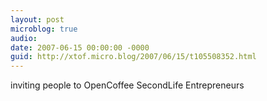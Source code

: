 ```yaml
---
layout: post
microblog: true
audio: 
date: 2007-06-15 00:00:00 -0000
guid: http://xtof.micro.blog/2007/06/15/t105508352.html
---
```

inviting people to OpenCoffee SecondLife Entrepreneurs
